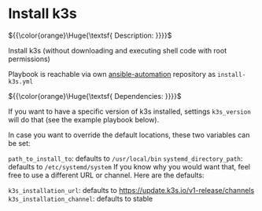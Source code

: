 # Install k3s

${{\color{orange}\Huge{\textsf{ Description: }}}}\$

Install k3s (without downloading and executing shell code with root permissions)

Playbook is reachable via own [ansible-automation](https://github.com/DrPalmeritta/ansible-automation/blob/main/install-k3s.yml) repository as `install-k3s.yml`

${{\color{orange}\Huge{\textsf{ Dependencies: }}}}\$

If you want to have a specific version of k3s installed, settings `k3s_version` will do that (see the example playbook below).

In case you want to override the default locations, these two variables can be set:

`path_to_install_to`: defaults to `/usr/local/bin`
`systemd_directory_path`: defaults to `/etc/systemd/system`
If you know why you would want that, feel free to use a different URL or channel. Here are the defaults:

`k3s_installation_url`: defaults to https://update.k3s.io/v1-release/channels
`k3s_installation_channel`: defaults to stable
